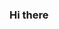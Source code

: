 ### Hi there 

<!--
**chloegesq/chloegesq** is a ✨ _special_ ✨ repository because its `README.md` (this file) appears on your GitHub profile.
<br>
<div id="header" align="left">
  <img src= "Gif/https://tenor.com/vZSr.gif" Width= "250"/>
<div/>

<br>
- ✧☽ ☼
- Hi nice to meet you, I'm Chloé !
- Student in : foreign languages.
- Main interests : travelling, discovering new cultures, dancing, astronomy.
- What am I doing here ? Just curiosity and a strong wish to learn;)

- Au revoir, goodbye, अलविदा, tschüss, ciao, さよなら!👋

